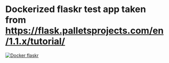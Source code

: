 # Dockerized flaskr test app taken from https://flask.palletsprojects.com/en/1.1.x/tutorial/

[![Docker flaskr](https://github.com/amatmv/test-github-actions/actions/workflows/flaskr.yml/badge.svg?branch=master)](https://github.com/amatmv/test-github-actions/actions/workflows/flaskr.yml)
